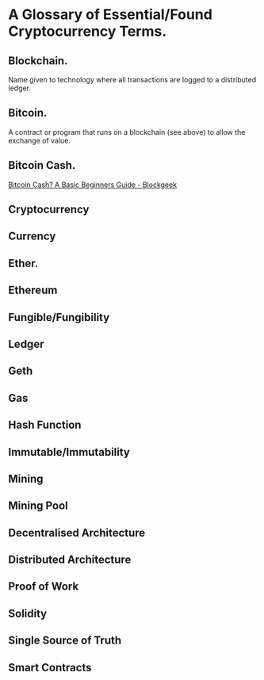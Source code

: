 # A Glossary of Essential/Found Cryptocurrency Terms.

## Blockchain.
Name given to technology where all transactions are logged to a distributed ledger.

## Bitcoin.

A contract or program that runs on a blockchain (see above) to allow the exchange of value.

## Bitcoin Cash.

[Bitcoin Cash? A Basic Beginners Guide - Blockgeek](https://blockgeeks.com/guides/what-is-bitcoin-cash/)

## Cryptocurrency

## Currency

## Ether.

## Ethereum

## Fungible/Fungibility

## Ledger

## Geth

## Gas

## Hash Function

## Immutable/Immutability

## Mining

## Mining Pool

## Decentralised Architecture

## Distributed Architecture

## Proof of Work

## Solidity

## Single Source of Truth

## Smart Contracts

